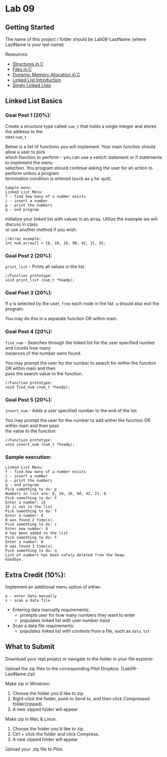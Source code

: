 # Lab 09

## Getting Started

The name of this project / folder should be Lab08-LastName (where LastName is your last name)

Resources:

- [Structures in C](https://www.geeksforgeeks.org/structures-c/)
- [Files in C](https://www.geeksforgeeks.org/basics-file-handling-c/)
- [Dynamic Memory Allocation in C](https://www.geeksforgeeks.org/dynamic-memory-allocation-in-c-using-malloc-calloc-free-and-realloc/)
- [Linked List Introduction](https://www.geeksforgeeks.org/linked-list-set-1-introduction/)
- [Singly Linked Lists](https://www.hackerearth.com/practice/data-structures/linked-list/singly-linked-list/tutorial/)

## Linked List Basics

### Goal Post 1 (20%):

Create a structure type called `num_t` that holds a single integer and stores the address to the  
next `num_t`

Below is a list of functions you will implement. Your main function should allow a user to pick  
which function to perform - you can use a switch statement or if statements to implement the menu  
selection. You program should continue asking the user for an action to perform unless a program  
termination condition is entered (such as `q` for quit).

```
Sample menu:
Linked List Menu:
f - find how many of a number exists
i - insert a number
p - print the numbers
q - end program
```

Initialize your linked list with values in an array. Utilize the example we will discuss in class  
or use another method if you wish.

```
//Array example:
int num_array[] = {8, 10, 16, 90, 42, 21, 8};
```

### Goal Post 2 (20%):

`print_list` - Prints all values in the list.

```
//Function prototype:
void print_list (num_t *headp);
```

### Goal Post 3 (20%):

If `q` is selected by the user, `free` each node in the list. `q` should also exit the program.

You may do this in a separate function OR within main.

### Goal Post 4 (20%):

`find_num` - Searches through the linked list for the user specified number and counts how many  
instances of the number were found.

You may prompt the user for the number to search for within the function OR within main and then  
pass the search value to the function.

```
//Function prototype:
void find_num (num_t *headp);
```

### Goal Post 5 (20%):

`insert_num` - Adds a user specified number to the end of the list.

You may prompt the user for the number to add within the function OR within main and then pass  
the value to the function.

```
//Function prototype:
void insert_num (num_t *headp);
```

### Sample execution:

```
Linked List Menu:
f - find how many of a number exists
i - insert a number
p - print the numbers
q - end program
Pick something to do: p
Numbers in list are: 8, 10, 16, 90, 42, 21, 8
Pick something to do: f
Enter a number: 15
15 is not in the list
Pick something to do: f
Enter a number: 8
8 was found 2 time(s).
Pick something to do: i
Enter new number: 8
8 has been added to the list
Pick something to do: f
Enter a number: 8
8 was found 3 time(s).
Pick something to do: q
List of numbers has been safely deleted from the heap.
Goodbye.
```

## Extra Credit (10%):

Implement an additional menu option of either:

```
e - enter data manually
s - scan a data file
```

- Entering data manually requirements:
  - prompts user for how many numbers they want to enter
  - populates linked list with user number input
- Scan a data file requirements:
  - populates linked list with contents from a file, such as `data.txt`

## What to Submit

Download your repl project or navigate to the folder in your file explorer.

Upload the zip files to the corresponding Pilot Dropbox. (Lab09-LastName.zip)

Make zip in Windows:

1. Choose the folder you'd like to zip.
2. Right-click the folder, point to Send to, and then click Compressed folder(zipped).
3. A new zipped folder will appear

Make zip in Mac & Linux:

1. Choose the folder you'd like to zip.
2. Ctrl + click the folder and click Compress.
3. A new zipped folder will appear

Upload your .zip file to Pilot.

